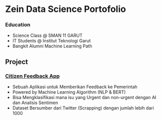 # Zein Data Science Portofolio

### Education
- Science Class @ SMAN 11 GARUT
- IT Students @ Institut Teknologi Garut
- Bangkit Alumni  Machine Learning Path

## Project
### [Citizen Feedback App](https://github.com/Zeinayyy/Citizen_Feedback_App)

- Sebuah Aplikasi untuk Memberikan Feedback ke Pemerintah
- Powered by Machine Learning Algorithm (NLP & BERT)
- Bisa Mengklasifikasi mana isu yang Urgent dan non-urgent dengan AI dan Analisis Sentimen
- Dataset Bersumber dari Twitter  (Scrapping) dengan jumlah lebih dari 1000



